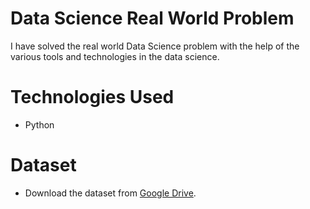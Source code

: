 # Data Science Real World Problem
I have solved the real world Data Science problem with the help of the various tools and technologies in the data science.

# Technologies Used
* Python

# Dataset
* Download the dataset from [Google Drive](https://docs.google.com/spreadsheets/d/1M-4_U9jQCBAR_IvDITK8WNURz6mzRCat/edit?usp=sharing&ouid=101791765069871797241&rtpof=true&sd=true).
